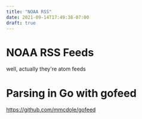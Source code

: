 ```yaml
---
title: "NOAA RSS"
date: 2021-09-14T17:49:38-07:00
draft: true
---
```


# NOAA RSS Feeds
well, actually they're atom feeds

# Parsing in Go with gofeed
https://github.com/mmcdole/gofeed



